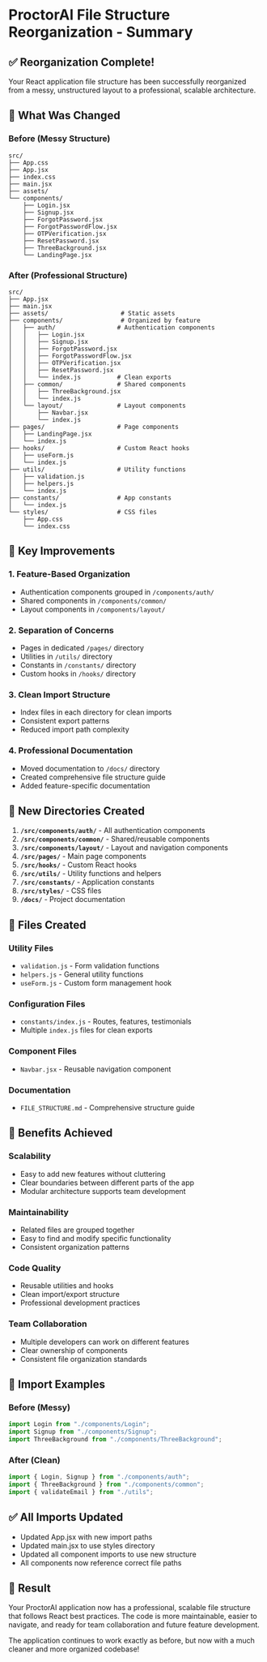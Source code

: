 # ProctorAI File Structure Reorganization - Summary

## ✅ **Reorganization Complete!**

Your React application file structure has been successfully reorganized from a messy, unstructured layout to a professional, scalable architecture.

## 🔄 **What Was Changed**

### **Before (Messy Structure)**

```
src/
├── App.css
├── App.jsx
├── index.css
├── main.jsx
├── assets/
└── components/
    ├── Login.jsx
    ├── Signup.jsx
    ├── ForgotPassword.jsx
    ├── ForgotPasswordFlow.jsx
    ├── OTPVerification.jsx
    ├── ResetPassword.jsx
    ├── ThreeBackground.jsx
    └── LandingPage.jsx
```

### **After (Professional Structure)**

```
src/
├── App.jsx
├── main.jsx
├── assets/                    # Static assets
├── components/                # Organized by feature
│   ├── auth/                 # Authentication components
│   │   ├── Login.jsx
│   │   ├── Signup.jsx
│   │   ├── ForgotPassword.jsx
│   │   ├── ForgotPasswordFlow.jsx
│   │   ├── OTPVerification.jsx
│   │   ├── ResetPassword.jsx
│   │   └── index.js          # Clean exports
│   ├── common/               # Shared components
│   │   ├── ThreeBackground.jsx
│   │   └── index.js
│   └── layout/               # Layout components
│       ├── Navbar.jsx
│       └── index.js
├── pages/                    # Page components
│   ├── LandingPage.jsx
│   └── index.js
├── hooks/                    # Custom React hooks
│   ├── useForm.js
│   └── index.js
├── utils/                    # Utility functions
│   ├── validation.js
│   ├── helpers.js
│   └── index.js
├── constants/                # App constants
│   └── index.js
└── styles/                   # CSS files
    ├── App.css
    └── index.css
```

## 🎯 **Key Improvements**

### 1. **Feature-Based Organization**

- Authentication components grouped in `/components/auth/`
- Shared components in `/components/common/`
- Layout components in `/components/layout/`

### 2. **Separation of Concerns**

- Pages in dedicated `/pages/` directory
- Utilities in `/utils/` directory
- Constants in `/constants/` directory
- Custom hooks in `/hooks/` directory

### 3. **Clean Import Structure**

- Index files in each directory for clean imports
- Consistent export patterns
- Reduced import path complexity

### 4. **Professional Documentation**

- Moved documentation to `/docs/` directory
- Created comprehensive file structure guide
- Added feature-specific documentation

## 📁 **New Directories Created**

1. **`/src/components/auth/`** - All authentication components
2. **`/src/components/common/`** - Shared/reusable components
3. **`/src/components/layout/`** - Layout and navigation components
4. **`/src/pages/`** - Main page components
5. **`/src/hooks/`** - Custom React hooks
6. **`/src/utils/`** - Utility functions and helpers
7. **`/src/constants/`** - Application constants
8. **`/src/styles/`** - CSS files
9. **`/docs/`** - Project documentation

## 🔧 **Files Created**

### **Utility Files**

- `validation.js` - Form validation functions
- `helpers.js` - General utility functions
- `useForm.js` - Custom form management hook

### **Configuration Files**

- `constants/index.js` - Routes, features, testimonials
- Multiple `index.js` files for clean exports

### **Component Files**

- `Navbar.jsx` - Reusable navigation component

### **Documentation**

- `FILE_STRUCTURE.md` - Comprehensive structure guide

## 🚀 **Benefits Achieved**

### **Scalability**

- Easy to add new features without cluttering
- Clear boundaries between different parts of the app
- Modular architecture supports team development

### **Maintainability**

- Related files are grouped together
- Easy to find and modify specific functionality
- Consistent organization patterns

### **Code Quality**

- Reusable utilities and hooks
- Clean import/export structure
- Professional development practices

### **Team Collaboration**

- Multiple developers can work on different features
- Clear ownership of components
- Consistent file organization standards

## 📝 **Import Examples**

### **Before (Messy)**

```javascript
import Login from "./components/Login";
import Signup from "./components/Signup";
import ThreeBackground from "./components/ThreeBackground";
```

### **After (Clean)**

```javascript
import { Login, Signup } from "./components/auth";
import { ThreeBackground } from "./components/common";
import { validateEmail } from "./utils";
```

## ✅ **All Imports Updated**

- Updated App.jsx with new import paths
- Updated main.jsx to use styles directory
- Updated all component imports to use new structure
- All components now reference correct file paths

## 🎉 **Result**

Your ProctorAI application now has a professional, scalable file structure that follows React best practices. The code is more maintainable, easier to navigate, and ready for team collaboration and future feature development.

The application continues to work exactly as before, but now with a much cleaner and more organized codebase!
